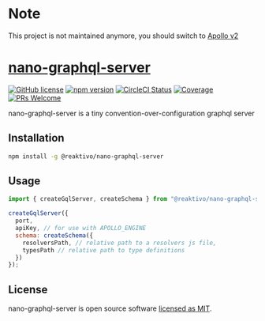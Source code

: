 # Note

This project is not maintained anymore, you should switch to [Apollo v2](https://blog.apollographql.com/announcing-apollo-server-2-2b69fb4702ce)

# [nano-graphql-server](https://github.com/reaktivo/nano-graphql-server)

[![GitHub license](https://img.shields.io/badge/license-MIT-blue.svg)](https://github.com/reaktivo/nano-graphql-server/blob/master/LICENSE)
[![npm version](https://img.shields.io/npm/v/@reaktivo/nano-graphql-server.svg?style=flat)](https://www.npmjs.com/package/@reaktivo/nano-graphql-server)
[![CircleCI Status](https://circleci.com/gh/reaktivo/nano-graphql-server.svg?style=shield)](https://circleci.com/gh/reaktivo/nano-graphql-server)
[![Coverage](https://img.shields.io/codecov/c/github/reaktivo/nano-graphql-server.svg)](https://codecov.io/gh/reaktivo/nano-graphql-server)
[![PRs Welcome](https://img.shields.io/badge/PRs-welcome-brightgreen.svg)](https://github.com/reaktivo/nano-graphql-server/compare)

nano-graphql-server is a tiny convention-over-configuration graphql server

## Installation

```sh
npm install -g @reaktivo/nano-graphql-server
```

## Usage

```js
import { createGqlServer, createSchema } from "@reaktivo/nano-graphql-server";

createGqlServer({
  port,
  apiKey, // for use with APOLLO_ENGINE
  schema: createSchema({
    resolversPath, // relative path to a resolvers js file,
    typesPath // relative path to type definitions
  })
});
```

## License

nano-graphql-server is open source software [licensed as MIT](https://github.com/reaktivo/nano-graphql-server/blob/master/LICENSE).
